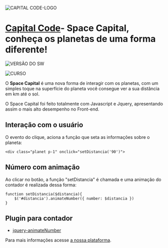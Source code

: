 ![CAPITAL CODE-LOGO](http://capitalcode.com.br/spacecapital.jpg)
 
# [Capital Code](http://capitalcode.com.br)- Space Capital, conheça os planetas de uma forma diferente! #
 
 
![VERSÃO DO SW](https://img.shields.io/badge/Spacel%20Capital--%20version-v.1.1.7-blue.svg)
 
![CURSO](https://img.shields.io/badge/Curso-01-orange.svg)

O **Space Capital** é uma nova forma de interagir com os planetas, com um simples toque na superfície do 
planeta você consegue ver a sua distância em km até o sol.
 
O Space Capital foi feito totalmente com Javascript e Jquery, apresentando assim o mais alto desempenho 
no Front-end.
 
## Interação com o usuário
 
O evento do clique, aciona a função que seta as informações sobre o planeta:
 
    <div class="planet p-1" onclick="setDistancia('90')">
 
##  Número com animação
 
Ao clicar no botão, a função "setDistancia" é chamada e uma animação do contador é realizada dessa forma:
 
    function setDistancia($distancia){
	    $('#distancia').animateNumber({ number: $distancia })
    }
 
## Plugin para contador
 
 -  [jquery-animateNumber](https://github.com/aishek/jquery-animateNumber)
 
 
Para mais informações acesse [a nossa plataforma](http://capitalcode.com.br).